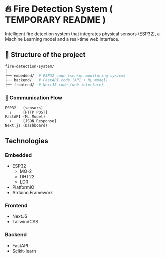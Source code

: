 # 🔥 Fire Detection System ( TEMPORARY README )

Intelligent fire detection system that integrates physical sensors (ESP32), a Machine Learning model and a real-time web interface.

## 📁 Structure of the project

```bash
fire-detection-system/
│
├── embedded/  # ESP32 code (sensor monitoring system)  
├── backend/   # FastAPI code (API + ML model)
├── frontend/  # NextJS code (web interface)  
```

### 🔄 Communication Flow

```
ESP32   (sensors) 
  ↓     [HTTP POST]
FastAPI (ML Model)
  ↓     [JSON Response]
Next.js (Dashboard)
```

## Technologies

### Embedded

- ESP32
  - MQ-2
  - DHT22
  - LDR
- PlatformIO
- Arduino Framework

### Frontend

- NextJS
- TailwindCSS

### Backend

- FastAPI
- Scikit-learn